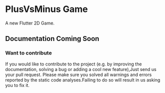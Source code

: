 # PlusVsMinus Game

A new Flutter 2D Game.

## Documentation Coming Soon 

### Want to contribute
If you would like to contribute to the project (e.g. by improving the documentation, solving a bug or adding a cool new feature),Just send us your pull request. Please make sure you solved all warnings and errors reported by the static code analyses.Failing to do so will result in us asking you to fix it.
